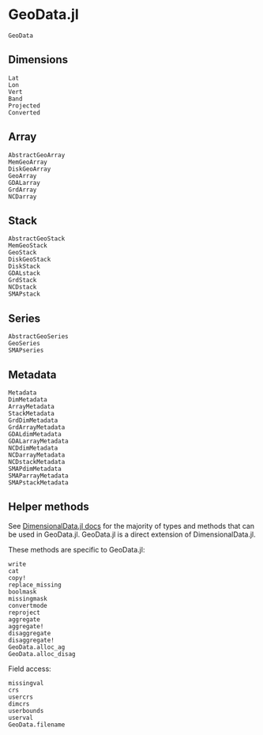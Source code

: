 # GeoData.jl

```@docs
GeoData
```

## Dimensions

```@docs
Lat
Lon
Vert
Band
Projected
Converted
```

## Array

```@docs
AbstractGeoArray
MemGeoArray
DiskGeoArray
GeoArray
GDALarray
GrdArray
NCDarray
```

## Stack

```@docs
AbstractGeoStack
MemGeoStack
GeoStack
DiskGeoStack
DiskStack
GDALstack
GrdStack
NCDstack
SMAPstack
```

## Series

```@docs
AbstractGeoSeries
GeoSeries
SMAPseries
```

## Metadata

```@docs
Metadata
DimMetadata
ArrayMetadata
StackMetadata
GrdDimMetadata
GrdArrayMetadata
GDALdimMetadata
GDALarrayMetadata
NCDdimMetadata
NCDarrayMetadata
NCDstackMetadata
SMAPdimMetadata
SMAParrayMetadata
SMAPstackMetadata
```

## Helper methods

See [DimensionalData.jl docs](https://rafaqz.github.io/DimensionalData.jl/stable/)
for the majority of types and methods that can be used in GeoData.jl. 
GeoData.jl is a direct extension of DimensionalData.jl.

These methods are specific to GeoData.jl:


```@docs
write
cat
copy!
replace_missing
boolmask
missingmask
convertmode
reproject
aggregate
aggregate!
disaggregate
disaggregate!
GeoData.alloc_ag
GeoData.alloc_disag
```

Field access:

```@docs
missingval
crs
usercrs
dimcrs
userbounds
userval
GeoData.filename
```


